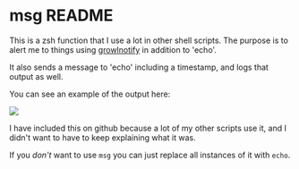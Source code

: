 # msg README

This is a zsh function that I use a lot in other shell scripts. The purpose is to alert me to things using
[growlnotify][] in addition to 'echo'.

It also sends a message to 'echo' including a timestamp, and logs that output as well.

You can see an example of the output here:

![](https://raw.github.com/tjluoma/msg/master/msg.jpg)

I have included this on github because a lot of my other scripts use it, and I didn't want to have to keep explaining what it was.

If you *don't* want to use `msg` you can just replace all instances of it with `echo`.

[growlnotify]: http://growl.info/extras.php#growlnotify


